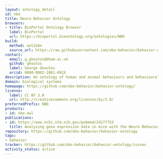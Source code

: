 ```yaml
---
layout: ontology_detail
id: nbo
title: Neuro Behavior Ontology
browsers:
- title: BioPortal Ontology Browser
  label: BioPortal
  url: https://bioportal.bioontology.org/ontologies/NBO
build:
  method: owl2obo
  source_url: https://raw.githubusercontent.com/obo-behavior/behavior-ontology/master/nbo.owl
contact:
  email: g.gkoutos@bham.ac.uk
  github: gkoutos
  label: George Gkoutos
  orcid: 0000-0002-2061-091X
description: An ontology of human and animal behaviours and behavioural phenotypes
domain: biological systems
homepage: https://github.com/obo-behavior/behavior-ontology/
license:
  label: CC BY 3.0
  url: http://creativecommons.org/licenses/by/3.0/
preferredPrefix: NBO
products:
- id: nbo.owl
publications:
- id: https://www.ncbi.nlm.nih.gov/pubmed/24177753
  title: Analyzing gene expression data in mice with the Neuro Behavior Ontology
repository: https://github.com/obo-behavior/behavior-ontology
tags:
- behavior
tracker: https://github.com/obo-behavior/behavior-ontology/issues
activity_status: active
---
```

